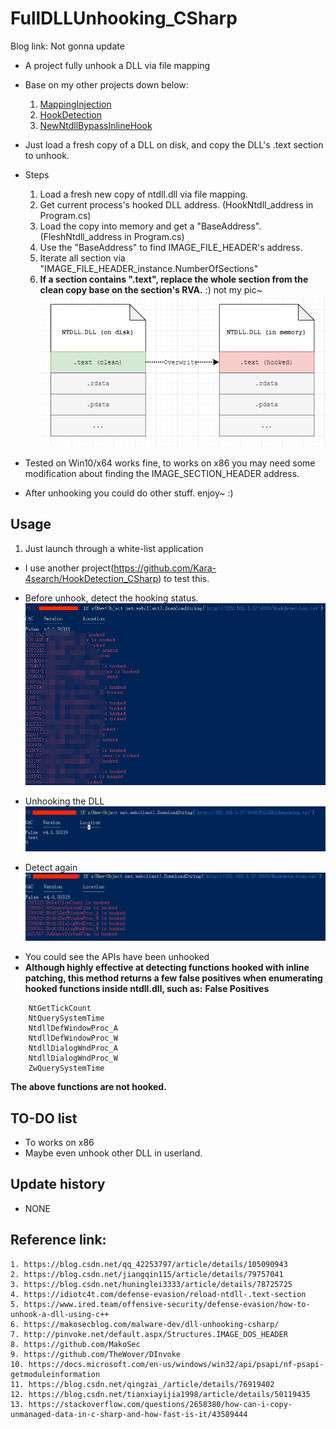 # FullDLLUnhooking_CSharp

Blog link: Not gonna update 

- A project fully unhook a DLL via file mapping
- Base on my other projects down below:
	1. [MappingInjection](https://github.com/Kara-4search/MappingInjection_CSharp)
	2. [HookDetection](https://github.com/Kara-4search/HookDetection_CSharp)
	3. [NewNtdllBypassInlineHook](https://github.com/Kara-4search/NewNtdllBypassInlineHook_CSharp)

- Just load a fresh copy of a DLL on disk, and copy the DLL's .text section to unhook.
- Steps
	1. Load a fresh new copy of ntdll.dll via file mapping.
	2. Get current process's hooked DLL address. (HookNtdll_address in Program.cs)
	3. Load the copy into memory and get a "BaseAddress".(FleshNtdll_address in Program.cs)
	4. Use the "BaseAddress" to find IMAGE_FILE_HEADER's address.
	5. Iterate all section via "IMAGE_FILE_HEADER_instance.NumberOfSections"
	6. **If a section contains ".text", replace the whole section from the clean copy base on the section's RVA.**
:) not my pic~
![avatar](https://raw.githubusercontent.com/Kara-4search/ProjectPics/main/FullDLLUnhooking_unhookpic.png)

- Tested on Win10/x64 works fine, to works on x86 you may need some modification about finding the IMAGE_SECTION_HEADER address.
- After unhooking you could do other stuff. enjoy~ :)

	
## Usage
1. Just launch through a white-list application
* I use another project(https://github.com/Kara-4search/HookDetection_CSharp) to test this.
* Before unhook, detect the hooking status.
	![avatar](https://raw.githubusercontent.com/Kara-4search/ProjectPics/main/FullDLLUnhooking_hookdetection.png)

* Unhooking the DLL
	![avatar](https://raw.githubusercontent.com/Kara-4search/ProjectPics/main/FullDLLUnhooking_unhooking.png)
	
* Detect again
	![avatar](https://raw.githubusercontent.com/Kara-4search/ProjectPics/main/FullDLLUnhooking_unhook%26detection.png)

- You could see the APIs have been unhooked
- **Although highly effective at detecting functions hooked with inline patching, this method returns a few false positives when enumerating hooked functions inside ntdll.dll, such as:**
**False Positives**
```
	NtGetTickCount
	NtQuerySystemTime
	NtdllDefWindowProc_A
	NtdllDefWindowProc_W
	NtdllDialogWndProc_A
	NtdllDialogWndProc_W
	ZwQuerySystemTime
```
**The above functions are not hooked.** 

## TO-DO list
- To works on x86
- Maybe even unhook other DLL in userland.

## Update history
- NONE

## Reference link:
	1. https://blog.csdn.net/qq_42253797/article/details/105090943
	2. https://blog.csdn.net/jiangqin115/article/details/79757041
	3. https://blog.csdn.net/huninglei3333/article/details/78725725
	4. https://idiotc4t.com/defense-evasion/reload-ntdll-.text-section
	5. https://www.ired.team/offensive-security/defense-evasion/how-to-unhook-a-dll-using-c++
	6. https://makosecblog.com/malware-dev/dll-unhooking-csharp/
	7. http://pinvoke.net/default.aspx/Structures.IMAGE_DOS_HEADER
	8. https://github.com/MakoSec
	9. https://github.com/TheWover/DInvoke
	10. https://docs.microsoft.com/en-us/windows/win32/api/psapi/nf-psapi-getmoduleinformation
	11. https://blog.csdn.net/qingzai_/article/details/76919402
	12. https://blog.csdn.net/tianxiayijia1998/article/details/50119435
	13. https://stackoverflow.com/questions/2658380/how-can-i-copy-unmanaged-data-in-c-sharp-and-how-fast-is-it/43589444

